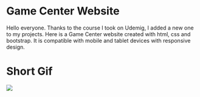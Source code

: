 # Game Center Website

Hello everyone. Thanks to the course I took on Udemig, I added a new one to my projects. Here is a Game Center website created with html, css and bootstrap. It is compatible with mobile and tablet devices with responsive design.

# Short Gif

![](UdemiEeducation.gif)
